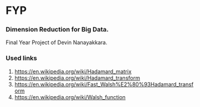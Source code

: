 # FYP

### Dimension Reduction for Big Data.

Final Year Project of Devin Nanayakkara.

### Used links

1. https://en.wikipedia.org/wiki/Hadamard_matrix
2. https://en.wikipedia.org/wiki/Hadamard_transform
3. https://en.wikipedia.org/wiki/Fast_Walsh%E2%80%93Hadamard_transform
4. https://en.wikipedia.org/wiki/Walsh_function

